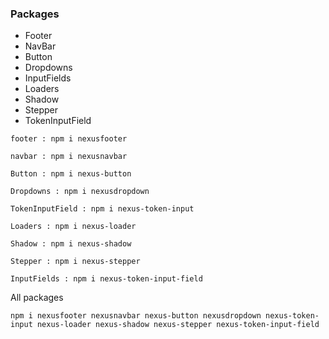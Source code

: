 ### Packages

- Footer
- NavBar
- Button
- Dropdowns
- InputFields
- Loaders
- Shadow
- Stepper
- TokenInputField

```
footer : npm i nexusfooter

navbar : npm i nexusnavbar

Button : npm i nexus-button

Dropdowns : npm i nexusdropdown

TokenInputField : npm i nexus-token-input

Loaders : npm i nexus-loader

Shadow : npm i nexus-shadow

Stepper : npm i nexus-stepper

InputFields : npm i nexus-token-input-field

```
All packages

```
npm i nexusfooter nexusnavbar nexus-button nexusdropdown nexus-token-input nexus-loader nexus-shadow nexus-stepper nexus-token-input-field
```
